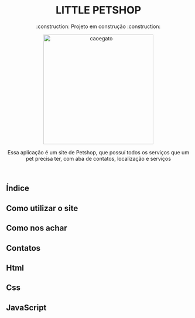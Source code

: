 <h1 align="center"> LITTLE PETSHOP </h1>
<p align="center">:construction: Projeto em construção :construction:</p>



<div align="center">
    <img width= 300px title="caoegato" src="https://github.com/Victor-Matoso/littlepetshop/assets/126249122/7471f9ea-c9d0-42c2-8f64-20b80f5c1c95"/>
<div>


<p> Essa aplicação é um site de Petshop, que possuí todos os serviços que um pet precisa ter, com aba de contatos, localização e serviços  </p>

<br>

<h2 align="left"> Índice </h2>

<h2 align="left"> Como utilizar o site </h2>

<h2 align="left"> Como nos achar </h2>

<h2 align="left"> Contatos </h2>

<h2 align="left"> Html </h2>

<h2 align="left"> Css </h2>

<h2 align="left"> JavaScript </h2>


